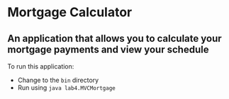 # Mortgage Calculator
## An application that allows you to calculate your mortgage payments and view your schedule

To run this application:

 * Change to the <code>bin</code> directory
 * Run using <code>java lab4.MVCMortgage</code>
